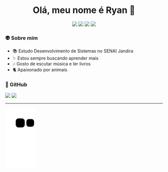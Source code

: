 <h1 align="center"> Olá, meu nome é Ryan 🦋 </h1>

<div  align="center">
<a href="https://www.instagram.com/ryan.alveszzz/" target="_blank"><img src="https://img.shields.io/badge/Instagram-E4405F?style=flat-squarer&logo=Instagram&logoColor=white" target="_blank"></a>
<a href="(https://www.linkedin.com/in/ryan-alvesz/)" target="_blank"><img src="https://img.shields.io/badge/-LinkedIn-blue?style=flat-square&logo=LinkedIn&logoColor=white" target="_blank"></a>
<a href="mailto:ra546038@gmail.com" target="_blank"><img src="https://img.shields.io/badge/-Gmail-c14438?style=flat-square&logo=Gmail&logoColor=white" target="_blank"></a>
<a href="www.github.com/RyanAlvesz.com" target="_blank"><img src="https://img.shields.io/github/followers/RyanAlvesz?label=follow&style=social" target="_blank"></a>
</div>

### 👽 Sobre mim
- 📚 Estudo Desenvolvimento de Sistemas no SENAI Jandira 
- ✨ Estou sempre buscando aprender mais 
- 🎶 Gosto de escutar música e ler livros 
- 🐈 Apaixonado por animais 
  
### 🤖 GitHub
<div style="display: inline_block">
  <img height="160em" src="https://github-readme-stats.vercel.app/api?username=RyanAlvesz&show_icons=true&theme=dracula&include_all_commits=true&count_private=true"/>
  <img height="160em" src="https://github-readme-stats.vercel.app/api/top-langs/?username=RyanAlvesz&layout=compact&langs_count=7&theme=dracula"/>
</div>
  
  -----

![Snake animation](https://github.com/RyanAlvesz/RyanAlvesz/blob/output/github-contribution-grid-snake.svg)
